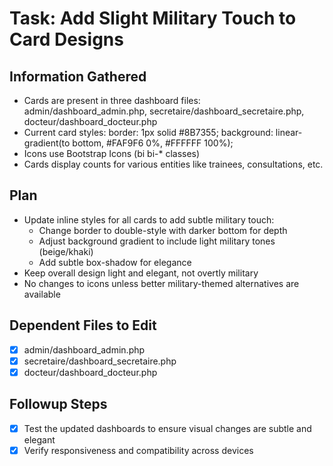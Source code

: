 # Task: Add Slight Military Touch to Card Designs

## Information Gathered
- Cards are present in three dashboard files: admin/dashboard_admin.php, secretaire/dashboard_secretaire.php, docteur/dashboard_docteur.php
- Current card styles: border: 1px solid #8B7355; background: linear-gradient(to bottom, #FAF9F6 0%, #FFFFFF 100%);
- Icons use Bootstrap Icons (bi bi-* classes)
- Cards display counts for various entities like trainees, consultations, etc.

## Plan
- Update inline styles for all cards to add subtle military touch:
  - Change border to double-style with darker bottom for depth
  - Adjust background gradient to include light military tones (beige/khaki)
  - Add subtle box-shadow for elegance
- Keep overall design light and elegant, not overtly military
- No changes to icons unless better military-themed alternatives are available

## Dependent Files to Edit
- [x] admin/dashboard_admin.php
- [x] secretaire/dashboard_secretaire.php
- [x] docteur/dashboard_docteur.php

## Followup Steps
- [x] Test the updated dashboards to ensure visual changes are subtle and elegant
- [x] Verify responsiveness and compatibility across devices
